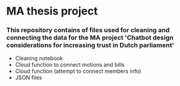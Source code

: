# MA thesis project

<h3>This repository contains of files used for cleaning and connecting the data for the MA project 'Chatbot design considerations for 
increasing trust in Dutch parliament' </h3>

- Cleaning notebook
- Cloud function to connect motions and bills
- Cloud function (attempt to connect members info)
- JSON files
